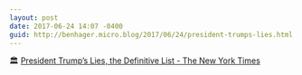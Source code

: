 ```yaml
---
layout: post
date: 2017-06-24 14:07 -0400
guid: http://benhager.micro.blog/2017/06/24/president-trumps-lies.html
---
```

🏛 [President Trump’s Lies, the Definitive List - The New York Times](https://www.nytimes.com/interactive/2017/06/23/opinion/trumps-lies.html)
